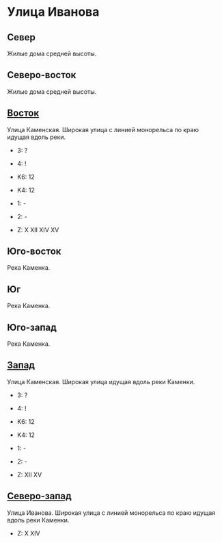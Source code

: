 # Улица Иванова

## Север

Жилые дома средней высоты.

## Северо-восток

Жилые дома средней высоты.

## [Восток](./10565020.md)

Улица Каменская.
Широкая улица с линией монорельса по краю идущая вдоль реки.

* 3:    ?
* 4:    !

* K6:   12
* K4:   12
* 1:    -
* 2:    -

* Z:    X   XII XIV XV

## Юго-восток

Река Каменка.

## Юг

Река Каменка.

## Юго-запад

Река Каменка.

## [Запад](./10555020.md)

Улица Каменская.
Широкая улица идущая вдоль реки Каменки.

* 3:    ?
* 4:    !

* K6:   12
* K4:   12
* 1:    -
* 2:    -

* Z:    XII XV

## [Северо-запад](./10550010.md)

Улица Иванова.
Широкая улица с линией монорельса по краю идущая вдоль реки Каменки.

* Z:    X   XIV
